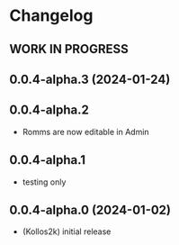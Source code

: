 # Changelog

## **WORK IN PROGRESS**

## 0.0.4-alpha.3 (2024-01-24)

<!--
    Placeholder for the next version (at the beginning of the line):
    ### **WORK IN PROGRESS**
-->

## 0.0.4-alpha.2

-   Romms are now editable in Admin

## 0.0.4-alpha.1

-   testing only

## 0.0.4-alpha.0 (2024-01-02)

-   (Kollos2k) initial release
